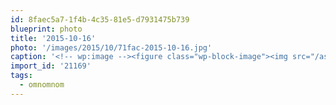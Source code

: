 ```yaml
---
id: 8faec5a7-1f4b-4c35-81e5-d7931475b739
blueprint: photo
title: '2015-10-16'
photo: '/images/2015/10/71fac-2015-10-16.jpg'
caption: '<!-- wp:image --><figure class="wp-block-image"><img src="/assets/images/2015/10/71fac-2015-10-16.jpg" /></figure><!-- /wp:image --><!-- wp:paragraph --><p>Holy delicious donuts! #omnomnom</p><!-- /wp:paragraph -->'
import_id: '21169'
tags:
  - omnomnom
---
```

